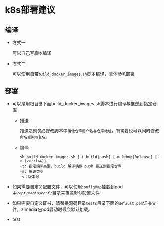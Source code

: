 # k8s部署建议

## 编译

- 方式一 

    可以自己写脚本编译

- 方式二

    可以使用自带`build_docker_images.sh`脚本编译，具体参见[部署](##部署)

## 部署
- 可以是用根目录下面build_docker_images.sh脚本进行编译与推送到指定仓库

    - 推送

        推送之前务必修改脚本中`镜像仓库用户名与仓库地址`。有需要也可以同时修改`命名空间与包名`。

    - 编译

        ```shell
        sh build_docker_images.sh [-t build|push] [-m Debug|Release] [-v [version]]
        -t: 指定编译类型，build 编译镜像 push 推送到指定仓库
        -m: 编译类型
        -v：版本号
        ```

- 如果需要自定义配置文件，可以使用`configMap`挂载到pod中`/opt/media/conf/`目录来覆盖默认配置文件
- 如果需要自定义证书，请替换源码目录`tests`目录下面的`default.pem`证书文件，zlmedia在pod启动时候会默认加载。
- test

